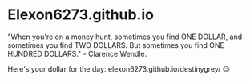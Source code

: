 # Elexon6273.github.io
"When you're on a money hunt, sometimes you find ONE DOLLAR, and sometimes you find TWO DOLLARS. But sometimes you find ONE HUNDRED DOLLARS." - Clarence Wendle.

Here's your dollar for the day: elexon6273.github.io/destinygrey/ 😉
